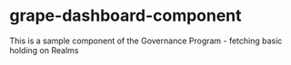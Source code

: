 # grape-dashboard-component
This is a sample component of the Governance Program - fetching basic holding on Realms
